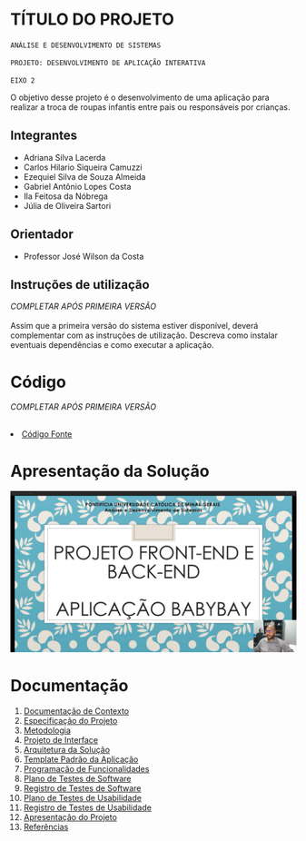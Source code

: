 # TÍTULO DO PROJETO

`ANÁLISE E DESENVOLVIMENTO DE SISTEMAS`

`PROJETO: DESENVOLVIMENTO DE APLICAÇÃO INTERATIVA`

`EIXO 2`

O objetivo desse projeto é o desenvolvimento de uma aplicação para realizar a troca de roupas infantis entre pais ou responsáveis por crianças.

## Integrantes

* Adriana Silva Lacerda  
* Carlos Hilario Siqueira Camuzzi
* Ezequiel Silva de Souza Almeida 
* Gabriel Antônio Lopes Costa  
* Ila Feitosa da Nóbrega  
* Júlia de Oliveira Sartori  

## Orientador

* Professor José Wilson da Costa

## Instruções de utilização

*COMPLETAR APÓS PRIMEIRA VERSÃO*<br><br>
Assim que a primeira versão do sistema estiver disponível, deverá complementar com as instruções de utilização. Descreva como instalar eventuais dependências e como executar a aplicação.

# Código
*COMPLETAR APÓS PRIMEIRA VERSÃO*<br><br>
<li><a href="src/README.md"> Código Fonte</a></li>

# Apresentação da Solução
[![thumbnail](https://github.com/ICEI-PUC-Minas-PMV-ADS/pmv-ads-2022-1-e2-proj-int-t2-babybay/blob/24e4a8b60aabbba945290ec3db6def505a63be5c/image-readme/Video-humbnail.png)](
https://www.youtube.com/watch?v=OZXhwpcdUhk)

# Documentação

<ol>
<li><a href="docs/01-Documentação de Contexto.md"> Documentação de Contexto</a></li>
<li><a href="docs/02-Especificação do Projeto.md"> Especificação do Projeto</a></li>
<li><a href="docs/03-Metodologia.md"> Metodologia</a></li>
<li><a href="docs/04-Projeto de Interface.md"> Projeto de Interface</a></li>
<li><a href="docs/05-Arquitetura da Solução.md"> Arquitetura da Solução</a></li>
<li><a href="docs/06-Template Padrão da Aplicação.md"> Template Padrão da Aplicação</a></li>
<li><a href="docs/07-Programação de Funcionalidades.md"> Programação de Funcionalidades</a></li>
<li><a href="docs/08-Plano de Testes de Software.md"> Plano de Testes de Software</a></li>
<li><a href="docs/09-Registro de Testes de Software.md"> Registro de Testes de Software</a></li>
<li><a href="docs/10-Plano de Testes de Usabilidade.md"> Plano de Testes de Usabilidade</a></li>
<li><a href="docs/11-Registro de Testes de Usabilidade.md"> Registro de Testes de Usabilidade</a></li>
<li><a href="docs/12-Apresentação do Projeto.md"> Apresentação do Projeto</a></li>
<li><a href="docs/13-Referências.md"> Referências</a></li> 
</ol>

